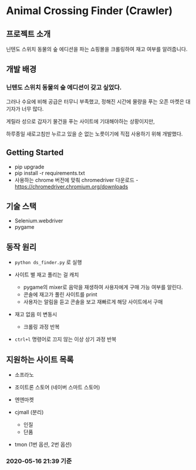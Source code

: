 # Animal Crossing Finder (Crawler)

## 프로젝트 소개

닌텐도 스위치 동물의 숲 에디션을 파는 쇼핑몰을 크롤링하여 재고 여부를 알려줍니다.



## 개발 배경

### 닌텐도 스위치 동물의 숲 에디션이 갖고 싶었다. 

그러나 수요에 비해 공급은 터무니 부족했고, 정해진 시간에 물량을 푸는 오픈 마켓은 대기자가 너무 많다.

게릴라 성으로 갑자기 물건을 푸는 사이트에 기대해야하는 상황이지만,

하루종일 새로고침만 누르고 있을 순 없는 노릇이기에 직접 사용하기 위해 개발했다.



## Getting Started

- pip upgrade
- pip install -r requirements.txt
- 사용하는 chrome 버전에 맞춰 chromedriver 다운로드 - https://chromedriver.chromium.org/downloads



## 기술 스택

- Selenium.webdriver
- pygame



## 동작 원리

- `python ds_finder.py` 로 실행

- 사이트 별 재고 풀리는 걸 캐치
  - pygame의 mixer로 음악을 재생하여 사용자에게 구매 가능 여부를 알린다.
  - 콘솔에 재고가 풀린 사이트를 print
  - 사용자는 알림을 듣고 콘솔을 보고 재빠르게 해당 사이트에서 구매
- 재고 없음 미 변동시
  - 크롤링 과정 반복
- `ctrl+l` 명령어로 끄지 않는 이상 상기 과정 반복

## 지원하는 사이트 목록

- 소프라노

- 조이트론 스토어 (네이버 스마트 스토어)

- 엔엔마켓

- cjmall (분리)
  - 인질
  - 단품 
  
- tmon (1번 옵션, 2번 옵션)

  

### 2020-05-16 21:39 기준 
